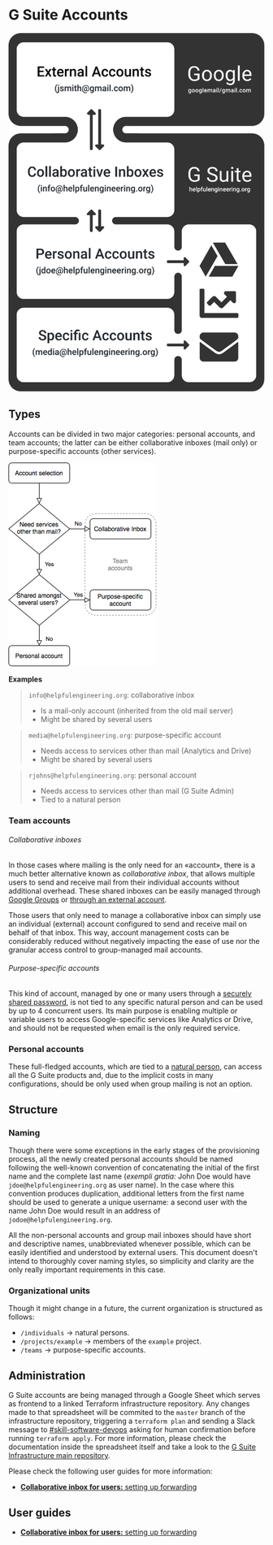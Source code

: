# G Suite Accounts

![Diagram](/images/gsuite-account-diagram.svg)

## Types
Accounts can be divided in two major categories: personal accounts, and team accounts; the latter can be either collaborative inboxes (mail only) or purpose-specific accounts (other services).

![Account selection flowchart](/images/gsuite-account-selection-flowchart.png)

**Examples**
> `info@helpfulengineering.org`: collaborative inbox
> - Is a mail-only account (inherited from the old mail server)
> - Might be shared by several users

> `media@helpfulengineering.org`: purpose-specific account
> - Needs access to services other than mail (Analytics and Drive)
> - Might be shared by several users

> `rjohns@helpfulengineering.org`: personal account
> - Needs access to services other than mail (G Suite Admin)
> - Tied to a natural person


### Team accounts

###### Collaborative inboxes
In those cases where mailing is the only need for an «account», there is a much better alternative known as _collaborative inbox_, that allows multiple users to send and receive mail from their individual accounts without additional overhead. These shared inboxes can be<!-- hopefully --> easily managed through [Google Groups](https://groups.google.com/a/helpfulengineering.org/forum/#!myforums) or [through an external account](./collaborative-inbox-forwarding.md).

Those users that only need to manage a collaborative inbox can simply use an individual (external) account configured to send and receive mail on behalf of that inbox. This way, account management costs can be considerably reduced without negatively impacting the ease of use nor the granular access control to group-managed mail accounts.

###### Purpose-specific accounts
This kind of account, managed by one or many users through a [securely shared password](/documentation/guidance/credential-sharing.md), is not tied to any specific natural person and can be used by up to 4 concurrent users. <!-- just in case, to avoid tripping bot protection --> Its main purpose is enabling multiple or variable users to access Google-specific services like Analytics or Drive, and should not be requested when email is the only required service.

### Personal accounts
These full-fledged accounts, which are tied to a [natural person](https://en.wikipedia.org/wiki/Natural_person), can access all the G Suite products and, due to the implicit costs in many configurations, should be only used when group mailing is not an option.

## Structure
### Naming
Though there were some exceptions in the early stages of the provisioning process, all the newly created personal accounts should be named following the well-known convention of concatenating the initial of the first name and the complete last name (*exempli gratia:* John Doe would have `jdoe@helpfulengineering.org` as user name). In the case where this convention produces duplication, additional letters from the first name should be used to generate a unique username: a second user with the name John Doe would result in an address of `jodoe@helpfulengineering.org`.

All the non-personal accounts and group mail inboxes should have short and descriptive names, unabbreviated whenever possible, which can be easily identified and understood by external users. This document doesn't intend to thoroughly cover naming styles, so simplicity and clarity are the only really important requirements in this case.

### Organizational units
Though it might change in a future, the current organization is structured as follows:
* `/individuals` -> natural persons.
* `/projects/example` -> members of the `example` project.
* `/teams` -> purpose-specific accounts.

## Administration
G Suite accounts are being managed through a Google Sheet which serves as frontend to a linked Terraform infrastructure repository. Any changes made to that spreadsheet will be commited to the `master` branch of the infrastructure repository, triggering a `terraform plan` and sending a Slack message to [#skill-software-devops](https://helpfulengineering.slack.com/archives/CV54M16QH) asking for human confirmation before running `terraform apply`. For more information, please check the documentation inside the spreadsheet itself and take a look to the [G Suite Infrastructure main repository](https://github.com/helpfulengineering/infrastructure-gsuite).

Please check the following user guides for more information:
* [**Collaborative inbox for users:** setting up forwarding](./collaborative-inbox-forwarding.md)

## User guides
* [**Collaborative inbox for users:** setting up forwarding](./collaborative-inbox-forwarding.md)
